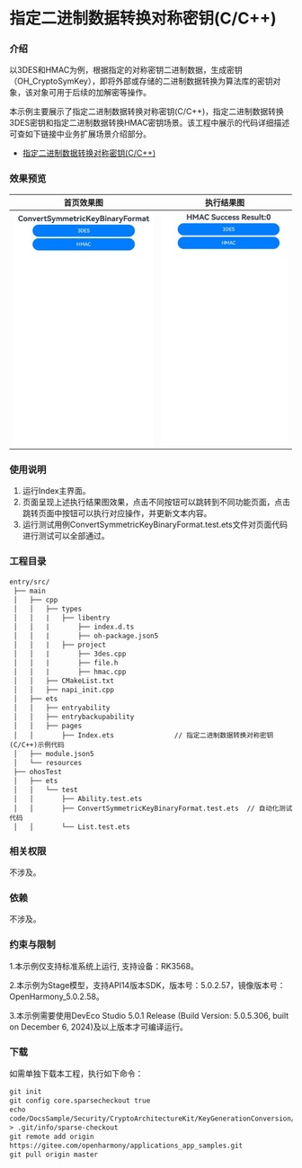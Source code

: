 # 指定二进制数据转换对称密钥(C/C++)

### 介绍

以3DES和HMAC为例，根据指定的对称密钥二进制数据，生成密钥（OH_CryptoSymKey），即将外部或存储的二进制数据转换为算法库的密钥对象，该对象可用于后续的加解密等操作。

本示例主要展示了指定二进制数据转换对称密钥(C/C++)，指定二进制数据转换3DES密钥和指定二进制数据转换HMAC密钥场景。该工程中展示的代码详细描述可查如下链接中业务扩展场景介绍部分。

- [指定二进制数据转换对称密钥(C/C++)](https://docs.openharmony.cn/pages/v5.0/zh-cn/application-dev/security/CryptoArchitectureKit/crypto-convert-binary-data-to-sym-key-ndk.md)

### 效果预览

| 首页效果图                                                   | 执行结果图                                                   |
| ------------------------------------------------------------ | ------------------------------------------------------------ |
| <img src="./screenshots/ConvertSymmetricKeyBinaryFormat1.png" style="zoom: 50%;" /> | <img src="./screenshots/ConvertSymmetricKeyBinaryFormat2.png" style="zoom: 50%;" /> |

### 使用说明

1. 运行Index主界面。
2. 页面呈现上述执行结果图效果，点击不同按钮可以跳转到不同功能页面，点击跳转页面中按钮可以执行对应操作，并更新文本内容。
3. 运行测试用例ConvertSymmetricKeyBinaryFormat.test.ets文件对页面代码进行测试可以全部通过。

### 工程目录

```
entry/src/
 ├── main
 │   ├── cpp
 │   │   ├── types
 │   │   |   ├── libentry
 │   │   |       ├── index.d.ts
 │   │   |       ├── oh-package.json5
 │   │   |   ├── project
 │   │   |       ├── 3des.cpp
 │   │   |       ├── file.h
 │   │   |       ├── hmac.cpp
 │   │   ├── CMakeList.txt
 │   │   ├── napi_init.cpp
 │   ├── ets
 │   │   ├── entryability
 │   │   ├── entrybackupability
 │   │   ├── pages
 │   │       ├── Index.ets               // 指定二进制数据转换对称密钥(C/C++)示例代码
 │   ├── module.json5
 │   └── resources
 ├── ohosTest
 │   ├── ets
 │   │   └── test
 │   │       ├── Ability.test.ets 
 │   │       ├── ConvertSymmetricKeyBinaryFormat.test.ets  // 自动化测试代码
 │   │       └── List.test.ets
```

### 相关权限

不涉及。

### 依赖

不涉及。

### 约束与限制

1.本示例仅支持标准系统上运行, 支持设备：RK3568。

2.本示例为Stage模型，支持API14版本SDK，版本号：5.0.2.57，镜像版本号：OpenHarmony_5.0.2.58。

3.本示例需要使用DevEco Studio 5.0.1 Release (Build Version: 5.0.5.306, built on December 6, 2024)及以上版本才可编译运行。

### 下载

如需单独下载本工程，执行如下命令：

````
git init
git config core.sparsecheckout true
echo code/DocsSample/Security/CryptoArchitectureKit/KeyGenerationConversion/ConvertSymmetricKeyBinaryFormat > .git/info/sparse-checkout
git remote add origin https://gitee.com/openharmony/applications_app_samples.git
git pull origin master
````